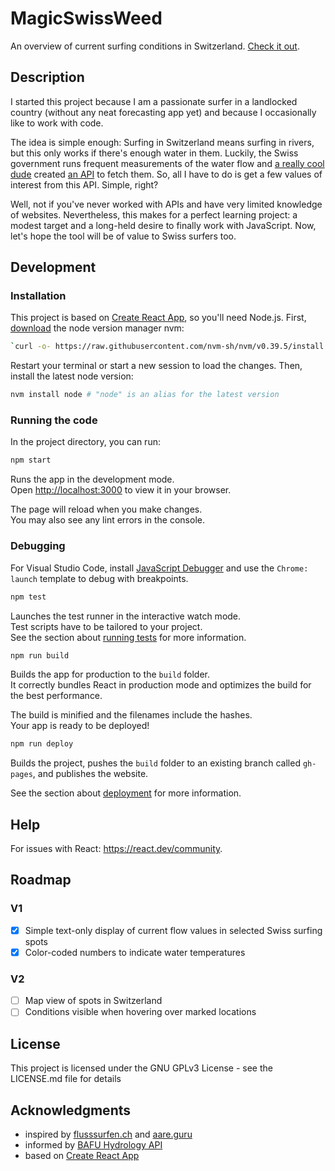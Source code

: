 # MagicSwissWeed

An overview of current surfing conditions in Switzerland. [Check it out](https://nkueng.github.io/MagicSwissWeed/).

## Description

I started this project because I am a passionate surfer in a landlocked country (without any neat forecasting app yet) and because I occasionally like to work with code.

The idea is simple enough: Surfing in Switzerland means surfing in rivers, but this only works if there's enough water in them. Luckily, the Swiss government runs frequent measurements of the water flow and [a really cool dude](https://github.com/cstuder/) created [an API](https://api.existenz.ch/#hydro) to fetch them. So, all I have to do is get a few values of interest from this API. Simple, right?

Well, not if you've never worked with APIs and have very limited knowledge of websites. Nevertheless, this makes for a perfect learning project: a modest target and a long-held desire to finally work with JavaScript. Now, let's hope the tool will be of value to Swiss surfers too.

## Development

### Installation

This project is based on [Create React App](https://create-react-app.dev), so you'll need Node.js. First, [download](https://github.com/nvm-sh/nvm#installing-and-updating) the node version manager nvm:

```bash
`curl -o- https://raw.githubusercontent.com/nvm-sh/nvm/v0.39.5/install.sh | bash`
```

Restart your terminal or start a new session to load the changes. Then, install the latest node version:

```bash
nvm install node # "node" is an alias for the latest version
```

### Running the code

In the project directory, you can run:

```bash
npm start
```

Runs the app in the development mode.\
Open [http://localhost:3000](http://localhost:3000) to view it in your browser.

The page will reload when you make changes.\
You may also see any lint errors in the console.

### Debugging

For Visual Studio Code, install [JavaScript Debugger](https://marketplace.visualstudio.com/items?itemName=ms-vscode.js-debug-nightly) and use the `Chrome: launch` template to debug with breakpoints.

```bash
npm test
```

Launches the test runner in the interactive watch mode.\
Test scripts have to be tailored to your project.\
See the section about [running tests](https://facebook.github.io/create-react-app/docs/running-tests) for more information.

```bash
npm run build
```

Builds the app for production to the `build` folder.\
It correctly bundles React in production mode and optimizes the build for the best performance.

The build is minified and the filenames include the hashes.\
Your app is ready to be deployed!

```bash
npm run deploy
```

Builds the project, pushes the `build` folder to an existing branch called `gh-pages`, and publishes the website.

See the section about [deployment](https://facebook.github.io/create-react-app/docs/deployment) for more information.

## Help

For issues with React: <https://react.dev/community>.

## Roadmap

### V1

- [x] Simple text-only display of current flow values in selected Swiss surfing spots
- [x] Color-coded numbers to indicate water temperatures

### V2

- [ ] Map view of spots in Switzerland
- [ ] Conditions visible when hovering over marked locations

## License

This project is licensed under the GNU GPLv3 License - see the LICENSE.md file for details

## Acknowledgments

- inspired by [flusssurfen.ch](https://www.flusssurfen.ch) and [aare.guru](https://www.aare.guru)
- informed by [BAFU Hydrology API](https://api.existenz.ch/#hydro)
- based on [Create React App](https://create-react-app.dev)
